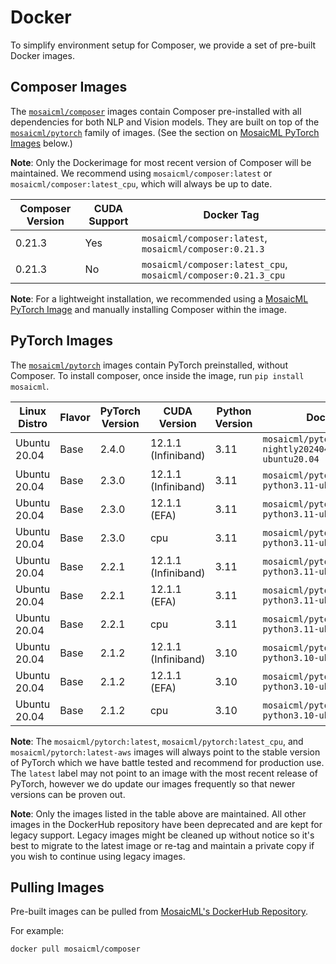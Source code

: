 # Docker

To simplify environment setup for Composer, we provide a set of pre-built Docker images.

## Composer Images

The [`mosaicml/composer`](https://hub.docker.com/r/mosaicml/composer) images contain Composer pre-installed with
all dependencies for both NLP and Vision models. They are built on top of the
[`mosaicml/pytorch`](https://hub.docker.com/r/mosaicml/pytorch) family of images.
(See the section on [MosaicML PyTorch Images](#pytorch-images) below.)

**Note**: Only the Dockerimage for most recent version of Composer will be maintained. We recommend using
`mosaicml/composer:latest` or `mosaicml/composer:latest_cpu`, which will always be up to date.

<!-- BEGIN_COMPOSER_BUILD_MATRIX -->
| Composer Version   | CUDA Support   | Docker Tag                                                     |
|--------------------|----------------|----------------------------------------------------------------|
| 0.21.3             | Yes            | `mosaicml/composer:latest`, `mosaicml/composer:0.21.3`         |
| 0.21.3             | No             | `mosaicml/composer:latest_cpu`, `mosaicml/composer:0.21.3_cpu` |
<!-- END_COMPOSER_BUILD_MATRIX -->

**Note**: For a lightweight installation, we recommended using a [MosaicML PyTorch Image](#pytorch-images) and manually
installing Composer within the image.

## PyTorch Images

The [`mosaicml/pytorch`](https://hub.docker.com/r/mosaicml/pytorch) images contain PyTorch preinstalled, without Composer.
To install composer, once inside the image, run `pip install mosaicml`.

<!-- BEGIN_PYTORCH_BUILD_MATRIX -->
| Linux Distro   | Flavor   | PyTorch Version   | CUDA Version        | Python Version   | Docker Tags                                                           |
|----------------|----------|-------------------|---------------------|------------------|-----------------------------------------------------------------------|
| Ubuntu 20.04   | Base     | 2.4.0             | 12.1.1 (Infiniband) | 3.11             | `mosaicml/pytorch:2.4.0_cu121-nightly20240403-python3.11-ubuntu20.04` |
| Ubuntu 20.04   | Base     | 2.3.0             | 12.1.1 (Infiniband) | 3.11             | `mosaicml/pytorch:2.3.0_cu121-python3.11-ubuntu20.04`                 |
| Ubuntu 20.04   | Base     | 2.3.0             | 12.1.1 (EFA)        | 3.11             | `mosaicml/pytorch:2.3.0_cu121-python3.11-ubuntu20.04-aws`             |
| Ubuntu 20.04   | Base     | 2.3.0             | cpu                 | 3.11             | `mosaicml/pytorch:2.3.0_cpu-python3.11-ubuntu20.04`                   |
| Ubuntu 20.04   | Base     | 2.2.1             | 12.1.1 (Infiniband) | 3.11             | `mosaicml/pytorch:2.2.1_cu121-python3.11-ubuntu20.04`                 |
| Ubuntu 20.04   | Base     | 2.2.1             | 12.1.1 (EFA)        | 3.11             | `mosaicml/pytorch:2.2.1_cu121-python3.11-ubuntu20.04-aws`             |
| Ubuntu 20.04   | Base     | 2.2.1             | cpu                 | 3.11             | `mosaicml/pytorch:2.2.1_cpu-python3.11-ubuntu20.04`                   |
| Ubuntu 20.04   | Base     | 2.1.2             | 12.1.1 (Infiniband) | 3.10             | `mosaicml/pytorch:2.1.2_cu121-python3.10-ubuntu20.04`                 |
| Ubuntu 20.04   | Base     | 2.1.2             | 12.1.1 (EFA)        | 3.10             | `mosaicml/pytorch:2.1.2_cu121-python3.10-ubuntu20.04-aws`             |
| Ubuntu 20.04   | Base     | 2.1.2             | cpu                 | 3.10             | `mosaicml/pytorch:2.1.2_cpu-python3.10-ubuntu20.04`                   |
<!-- END_PYTORCH_BUILD_MATRIX -->

**Note**: The `mosaicml/pytorch:latest`, `mosaicml/pytorch:latest_cpu`, and `mosaicml/pytorch:latest-aws`
images will always point to the stable version of PyTorch which we have battle tested and recommend for production use.  The `latest` label
may not point to an image with the most recent release of PyTorch, however we do update our images frequently so that newer versions can
be proven out.

**Note**: Only the images listed in the table above are maintained.  All other images in the DockerHub repository have been deprecated
and are kept for legacy support.  Legacy images might be cleaned up without notice so it's best to migrate to the latest image or re-tag and maintain
a private copy if you wish to continue using legacy images.

## Pulling Images

Pre-built images can be pulled from [MosaicML's DockerHub Repository](https://hub.docker.com/u/mosaicml).

For example:

<!--pytest.mark.skip-->
```bash
docker pull mosaicml/composer
```
